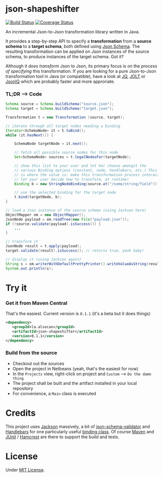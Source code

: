 # json-shapeshifter 
[![Build Status](https://travis-ci.org/fpoulin/json-shapeshifter.svg?branch=master)](https://travis-ci.org/fpoulin/json-shapeshifter)
[![Coverage Status](https://coveralls.io/repos/fpoulin/json-shapeshifter/badge.svg?branch=master)](https://coveralls.io/r/fpoulin/json-shapeshifter?branch=master)

An incremental Json-to-Json transformation library written in Java.

It provides a step-by-step API to specify a **transformation** from a **source schema** to a **target schema**, both defined using [Json Schema](http://json-schema.org/).
The resulting transformation can be applied on Json instances of the source schema, to produce instances of the target schema. Got it?

Although it *does transform* Json to Json, its primary focus is on the *process of specifying* this transformation. If you are looking for a pure Json-to-Json transformation tool in Java (or compatible), have a look at [JQ](http://stedolan.github.io/jq/), [JOLT](https://github.com/bazaarvoice/jolt) or [JsonIQ](http://www.jsoniq.org/) which are probably faster and more approriate.

### TL;DR --> Code

```java
Schema source = Schema.buildSchema("source.json");
Schema target = Schema.buildSchema("target.json");

Transformation t = new Transformation (source, target);

// iterate through all target nodes needing a binding
Iterator<SchemaNode> it = t.toBind();
while (it.hasNext()) {

	SchemaNode targetNode = it.next();

	// fetch all possible source nodes for this node
	Set<SchemaNode> sources = t.legalNodesFor(targetNode);

	// show this list to your user and let her choose amongst the
	// various Binding options (constant, node, handlebars, etc.) This
	// is where the value is: make this transformation process interactive,
	// let your user decide how to transform, at runtime!
	Binding b = new StringNodeBinding(source.at("/some/string/field"));

	// use the selected binding for the target node
	t.bind(targetNode, b);
}

// load a Json instance of the source schema (using Jackson here)
ObjectMapper om = new ObjectMapper();
JsonNode payload = om.readTree(new File("payload.json"));
if (!source.validate(payload).isSuccess()) {
	...
}

// transform it
JsonNode result = t.apply(payload);
target.validate(result).isSuccess(); // returns true, yeah baby!

// display it (using Jackson again)
String s = om.writerWithDefaultPrettyPrinter().writeValueAsString(result)
System.out.println(s);
```

# Try it

### Get it from Maven Central

That's the easiest. Current version is `0.1.1` (it's a beta but it does things)

```xml
<dependency>
   <groupId>la.alsocan</groupId>
   <artifactId>json-shapeshifter</artifactId>
   <version>0.1.1</version>
</dependency>
```

### Build from the source

* Checkout out the sources
* Open the project in Netbeans (yeah, that's the easiest for now)
* In the `Projects` view, right-click on project and `Custom` --> `Do the damn thing`
* The project shall be built and the artifact installed in your local repository
* For convenience, a `Main` class is executed

# Credits

This project uses [Jackson](https://github.com/FasterXML/jackson) massively, a bit of [json-schema-validator](https://github.com/fge/json-schema-validator) and [Handlebars](https://github.com/jknack/handlebars.java) for one particularly useful [binding class](https://github.com/fpoulin/json-shapeshifter/blob/master/src/main/java/la/alsocan/jsonshapeshifter/bindings/StringHandlebarsBinding.java). Of course [Maven](http://maven.apache.org/) and [JUnit](http://junit.org/) / [Hamcrest](https://github.com/hamcrest/JavaHamcrest) are there to support the build and tests.

# License

Under [MIT License](http://opensource.org/licenses/MIT).
